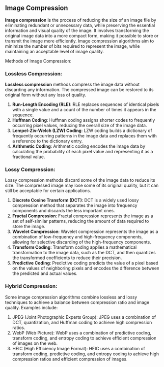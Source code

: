 ## Image Compression
**Image compression** is the process of reducing the size of an image file by eliminating redundant or unnecessary data, while preserving the essential information and visual quality of the image. It involves transforming the original image data into a more compact form, making it possible to store or transmit the image more efficiently. Image compression algorithms aim to minimize the number of bits required to represent the image, while maintaining an acceptable level of image quality.

Methods of Image Compression:
### Lossless Compression:
**Lossless compression** methods compress the image data without discarding any information. The compressed image can be restored to its original form without any loss of quality.
1. **Run-Length Encoding (RLE)**: RLE replaces sequences of identical pixels with a single value and a count of the number of times it appears in the sequence.
2. **Huffman Coding**: Huffman coding assigns shorter codes to frequently occurring pixel values, reducing the overall size of the image data.
3. **Lempel-Ziv-Welch (LZW) Coding**: LZW coding builds a dictionary of frequently occurring patterns in the image data and replaces them with a reference to the dictionary entry.
4. **Arithmetic Coding**: Arithmetic coding encodes the image data by calculating the probability of each pixel value and representing it as a fractional value.
### Lossy Compression:
Lossy compression methods discard some of the image data to reduce its size. The compressed image may lose some of its original quality, but it can still be acceptable for certain applications.
1. **Discrete Cosine Transform (DCT)**: DCT is a widely used lossy compression method that separates the image into frequency components and discards the less important ones.
2. **Fractal Compression**: Fractal compression represents the image as a set of self-similar patterns, reducing the amount of data required to store the image.
3. **Wavelet Compression**: Wavelet compression represents the image as a combination of low-frequency and high-frequency components, allowing for selective discarding of the high-frequency components.
4. **Transform Coding**: Transform coding applies a mathematical transformation to the image data, such as the DCT, and then quantizes the transformed coefficients to reduce their precision.
5. **Predictive Coding**: Predictive coding predicts the value of a pixel based on the values of neighboring pixels and encodes the difference between the predicted and actual values.
### Hybrid Compression:
Some image compression algorithms combine lossless and lossy techniques to achieve a balance between compression ratio and image quality. Examples include:
1. JPEG (Joint Photographic Experts Group): JPEG uses a combination of DCT, quantization, and Huffman coding to achieve high compression ratios.
2. WebP (Web Picture): WebP uses a combination of predictive coding, transform coding, and entropy coding to achieve efficient compression of images on the web.
3. HEIC (High Efficiency Image Format): HEIC uses a combination of transform coding, predictive coding, and entropy coding to achieve high compression ratios and efficient compression of images.

